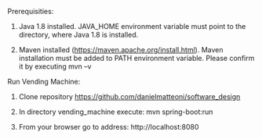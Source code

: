 Prerequisities:

1.	Java 1.8 installed. JAVA_HOME environment variable must point to the directory, where Java 1.8 is installed.

2.	Maven installed  (https://maven.apache.org/install.html). Maven installation must be added to PATH environment variable. Please confirm it by executing  mvn –v


Run Vending Machine:

1.	Clone repository https://github.com/danielmatteoni/software_design

2.	In directory vending_machine execute:  mvn spring-boot:run

3.	From your browser go to address: http://localhost:8080
